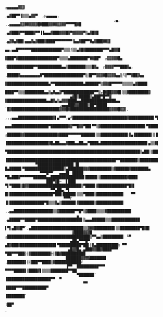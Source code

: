 
     
     
     
     
     
     
     
     
                                                                            ╓▄▄▄▄▄▓▓▓
                                                                      ,▄▓██▀▀▐▒▒▒▄▓▓▀  ,µ▄▄▄▄▄,
                                                      ,▄,   ,,▄▄▄▄▄▓▓▓▓▓▓▓▓█▓███▓▓▓▓▓▓▓▓▀▀▀▀█▓█
                                                   ,▄▓███▓▀▀████▓▀▀▐▐▄▄▄▓███▓▓▓█▓▀▓▓▓▓▓▀▒▄▓█▓█
                                             ,▄▓▓▄▓██▌▄▄▄▓▄▓███▓████▀▀▀▀▀▀▀▀▐▄▄▓██▀▀▓▄▓███▓▓▓▌
                                        ▄▄,▄▄█▀▀▀▀▀▀██████████████▀▒▒▒ƒ▒▒▄▓█▓████████▀▀▀▄█▓▓█
                                        ▓███▀▓██████████████████▀▒▒▒▒▄████████▀▓▓██▀  ╓▓▓▓▓▓█▄
                                       ]████████████▀▀███████████▄▄▒████████▒▒▒█▓▄  ╓▓▓▓▓▀▀▀███▓▄,
                                      ,█████▓▄▄▄▄▄▄▄▄▄▓▀██████████████████▀▒▐█▀▀▓▓▓▓█▓▓▓▓▄▄▒└▒▀▀▓██▓▄▄
                                      ▓███████████████████▄▀▀█████████████▄██████▀▒▓▓▓█▀▀▀▀▀▒▒▒▒▒▄▓████▌
                                     ████▀▀▒▒▒█████████▄▄▒▄▓▄▄▓▀██████████████▀▀▒╓█▓██▓▓▓█▌▒▒▓█████████▓
                                  ▄▓█▒█████▒▄███▀█▀▀▓ ▓██████████████████▄▄█▓▄▒▄▓▓▓████▄▄████████████████▄▄
                             ,▄▄▄███▓▓████▒██▀█████  `█▓██████████████████████▓▓▓█▓██████████████████▓▓▓▓█▓▓▌,
                      ,,,▄▄▄████████████████▓▌▄▀▀▀,▄╝█████████████████████████▓███████████▌▀█████████████▄╙▀▀▀"
                ▄▄▄█████████████████▀████████▓▓▀▀█▓▓▀██▌▀▀▒▓████████████████████▌▀█████▌▀▌▒▒▄██████████████▄
             ╓██████▓▓███████████████▓████▀▀▀▀▀▀██████▌▒▒████████████▌▓▄▐███████▌▒▐█████▒▄▒▒████████████▓▓▀▀═
             ▐███████████████████▓█▄██▄▄▄▓███▄▄██▄▄▀████▄█████████████████████▌▄▒▒▓████████▌▒█████████▓██▌
               ▀█████████████████████████████████████████████████████████████▒▄██▌▒█████████████▓██████▌
                ▐██████████████████████████████████████████████████▀▀████████▒█████████▒▒▀██████▓▓██████▄
                  ▀████████████████▌▐█ █▄█████▌▀██████████████████▒▄███████▓▓▓██████████▒▓██████▓████████▄
                    ▀▀▀█▀▀`  ▄▄▄█▌ █████      ▀█▄███▓▀▀▀▀▀▀██████▄▄███████████████▌█████▌▒████████████▓████
                       ███▀▓█⌐  ▌███▌           ▀▌▀████▒█▓▓████████████████████████▒▀████▌▓█████████████▀█▓▌
                         ▀▀▄██▄,▀▌               █▌████████████████████▀███▐█████▌▒▒▒▀████▒████████████▌   ▀▀
                               ▀▀▀Γ              ▐▌████████████████▀█▒▒▒▓▄▒██████▌▓███████▒████████████▌
                                             ,,▄▄██████████████████▒▒▓███████▀▀█▀▒▓████▒▒▒▒▓███████████
                                     ▄   ,▄█████▀▀█████▀████████████████████▌▒▄▄▄██████▒▒▒█████████████
                                     ▌▀▌▄█▓▓█▀`,▄████████████████████████▒▒▓▓▓█████████▌▒▒█████████▀█▓█▌
                                   ▓████▓▓▓█ ╓██████████████████████████████████████▒▀▀▄▄▒█████████▌ ╙▀
                                  ▄██▄▀▀▀█▀ ▄█▓███▓████████████████▌▀██████████▀██▌╣▓▄██████████b ▀▀
                                 ▄█▓▓█▄,▄███▓▓██▓████▀▀▀` ▀██▀▀▀███╣╣▓█████████╫╣▓█▓███████████
                                ███████▓▓▓▓███████▌       ,████████▌╣╣███▀▀████▒▓████████████╛
                                ▐▀▀  ██████████▀▀▀        ▀▀▀▀█████▌▒████▓▌▒▒▒▒████████▀▀██
                                     ▀███████`                  ▐████████████████████▀▀  ▀
                                        ▀▀                     ▐████▀▀▀███████████▀
                                                                       ▐████████`
                                                                           ]██▀
                                                                            `
